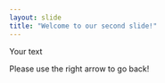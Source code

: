 ```yaml
---
layout: slide
title: "Welcome to our second slide!"
---
```

Your text

Please use the right arrow to go back!
